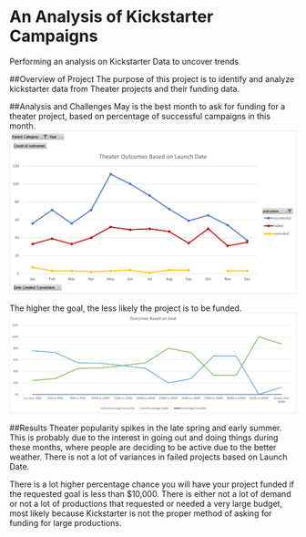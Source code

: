 # An Analysis of Kickstarter Campaigns
Performing an analysis on Kickstarter Data to uncover trends

##Overview of Project
The purpose of this project is to identify and analyze kickstarter data from Theater projects and their funding data.

##Analysis and Challenges
May is the best month to ask for funding for a theater project, based on percentage of successful campaigns in this month.
![This is an image](https://github.com/sting0312/kickstarter-analysis/blob/main/Resources/Theater_Outcomes_vs_Launch.png)

The higher the goal, the less likely the project is to be funded.
![This is the second Image](https://github.com/sting0312/kickstarter-analysis/blob/main/Resources/Outcomes_vs_Goals.png)


##Results
Theater popularity spikes in the late spring and early summer. This is probably due to the interest in going out and doing things during these months, where people are deciding to be active due to the better weather.
There is not a lot of variances in failed projects based on Launch Date.

There is a lot higher percentage chance you will have your project funded if the requested goal is less than $10,000.
There is either not a lot of demand or not a lot of productions that requested or needed a very large budget, most likely because Kickstarter is not the proper method of asking for funding for large productions.
